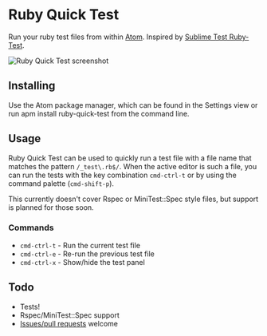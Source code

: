 # Ruby Quick Test

Run your ruby test files from within [Atom](http://atom.io). Inspired by [Sublime Test Ruby-Test](https://github.com/maltize/sublime-text-2-ruby-tests).

![Ruby Quick Test screenshot](https://raw.github.com/philnash/ruby-quick-test/master/screenshots/ruby-quick-test-demo.png)

## Installing

Use the Atom package manager, which can be found in the Settings view or run apm install ruby-quick-test from the command line.

## Usage

Ruby Quick Test can be used to quickly run a test file with a file name that matches the pattern `/_test\.rb$/`. When the active editor is such a file, you can run the tests with the key combination `cmd-ctrl-t` or by using the command palette (`cmd-shift-p`).

This currently doesn't cover Rspec or MiniTest::Spec style files, but support is planned for those soon.

### Commands

* `cmd-ctrl-t` - Run the current test file
* `cmd-ctrl-e` - Re-run the previous test file
* `cmd-ctrl-x` - Show/hide the test panel

## Todo

* Tests!
* Rspec/MiniTest::Spec support
* [Issues/pull requests](https://github.com/philnash/ruby-quick-test/issues) welcome
